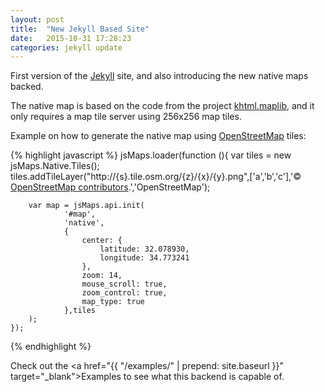 ```yaml
---
layout: post
title:  "New Jekyll Based Site"
date:   2015-10-31 17:28:23
categories: jekyll update
---
```

First version of the [Jekyll] site, and also introducing the new native maps backed.

The native map is based on the code from the project [khtml.maplib][khtml-maplib], and it only requires a map tile server using 256x256 map tiles.

Example on how to generate the native map using [OpenStreetMap] tiles:

{% highlight javascript %}
jsMaps.loader(function (){
        var tiles = new jsMaps.Native.Tiles();
        tiles.addTileLayer("http://{s}.tile.osm.org/{z}/{x}/{y}.png",['a','b','c'],'&copy; <a href="https://www.openstreetmap.org/copyright">OpenStreetMap contributors</a>.','OpenStreetMap');

        var map = jsMaps.api.init(
                '#map',
                'native',
                {
                    center: {
                        latitude: 32.078930,
                        longitude: 34.773241
                    },
                    zoom: 14,
                    mouse_scroll: true,
                    zoom_control: true,
                    map_type: true
                },tiles
        );
    });
{% endhighlight %}

Check out the <a href="{{ "/examples/" | prepend: site.baseurl }}" target="_blank">Examples</a> to see what this backend is capable of.

[khtml-maplib]:    https://github.com/robotnic/khtml.maplib
[OpenStreetMap]:   https://www.openstreetmap.org/
[Jekyll]:   http://jekyllrb.com/

